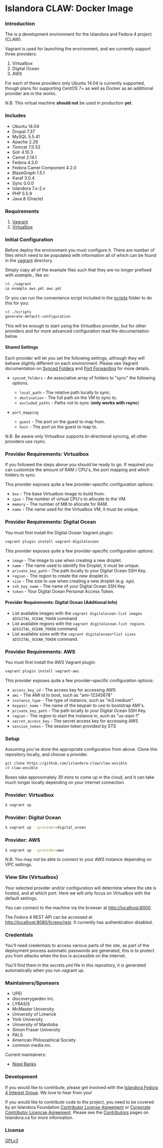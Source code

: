 # Islandora CLAW:  Docker Image

### Introduction

The is a development environment for the Islandora and Fedora 4 project (CLAW).

Vagrant is used for launching the environment, and we currently support three
providers:

1. Virtualbox
2. Digital Ocean
3. AWS

For each of these providers only Ubuntu 14.04 is currently supported, though
plans for supporting CentOS 7+ as well as Docker as an additional provider are
in the works.

*N.B.* This virtual machine **should not** be used in production **yet**.

### Includes

- Ubuntu 14.04
- Drupal 7.37
- MySQL 5.5.41
- Apache 2.26
- Tomcat 7.0.52
- Solr 4.10.3
- Camel 2.14.1
- Fedora 4.3.0
- Fedora Camel Component 4.2.0
- BlazeGraph 1.5.1
- Karaf 3.0.4
- Sync 0.0.0
- Islandora 7.x-2.x
- PHP 5.5.9 
- Java 8 (Oracle)

### Requirements

1. [Vagrant](http://www.vagrantup.com/)
2. [Virtualbox](https://www.virtualbox.org/)

### Initial Configuration

Before deploy the environment you must configure it. There are number of files
which need to be populated with information all of which can be found in the
[vagrant](/vagrant) directory.

Simply copy all of the example files such that they are no longer prefixed with
*example.*, like so:

```bash
cd ./vagrant
cp example.aws.yml aws.yml
```

Or you can run the convenience script included in the [scripts](/scripts) folder
to do this for you:

```bash
cd ./scripts
generate-default-configuration
```

This will be enough to start using the *Virtualbox* provider, but for other
providers and for more advanced configuration read the documentation below.

#### Shared Settings

Each provider will let you set the following settings, although they will behave
slightly different on each environment. Please see Vagrant documentation on
[Synced Folders](https://www.vagrantup.com/docs/synced-folders/) and
[Port Forwarding](https://www.vagrantup.com/docs/networking/forwarded_ports.html)
for more details.

* `synced_folders` - An associative array of folders to "sync" the following
  options.
  * `local_path` - The relative path locally to sync.
  * `destination` - The full path on the VM to sync to.
  * `excluded_paths` - Paths not to sync (__only works with rsync__)

* `port_mapping`
  * `guest` - The port on the guest to map from.
  * `host` - The port on the guest to map to.
  
*N.B.* Be aware only Virtualbox supports bi-directional syncing, all other
 providers use rsync.

### Provider Requirements: Virtualbox

If you followed the steps above you should be ready to go. If required you can
customize the amount of RAM / CPU's, the port mapping and which folders to
sync.

This provider exposes quite a few provider-specific configuration options:

* `box` - The base Virtualbox image to build from.
* `cpus` - The number of virtual CPU's to allocate to the VM.
* `memory` - The number of MB to allocate for RAM.
* `name` - The name used for the Virtualbox VM, it must be unique.

### Provider Requirements: Digital Ocean

You must first install the Digital Ocean Vagrant plugin:

```bash
vagrant plugin install vagrant-digitalocean
```

This provider exposes quite a few provider-specific configuration options:

* `image` - The image to use when creating a new droplet.
* `name` - The name used to identify the Droplet, it must be unique.
* `private_key_path` - The path locally to your Digital Ocean SSH Key.
* `region` - The region to create the new droplet in.
* `size` - The size to use when creating a new droplet (e.g. `4gb`).
* `ssh_key_name` - The name of your Digital Ocean SSH Key.
* `token` -  Your Digital Ocean Personal Access Token.

#### Provider Requirements: Digital Ocean (Additional Info)

* List available images with the `vagrant digitalocean-list images $DIGITAL_OCEAN_TOKEN` command
* List available regions with the `vagrant digitalocean-list regions $DIGITAL_OCEAN_TOKEN` command.
* List available sizes with the `vagrant digitalocean*list sizes $DIGITAL_OCEAN_TOKEN` command.

### Provider Requirements: AWS

You must first install the AWS Vagrant plugin:

```bash
vagrant plugin install vagrant-aws
```

This provider exposes quite a few provider-specific configuration options:

* `access_key_id` - The access key for accessing AWS
* `ami` - The AMI id to boot, such as "ami-12345678"
* `instance_type` - The type of instance, such as "m3.medium". 
* `keypair_name` - The name of the keypair to use to bootstrap AMI's.
* `private_key_path` - The path locally to your Digital Ocean SSH Key.
* `region` - The region to start the instance in, such as "us-east-1"
* `secret_access_key` - The secret access key for accessing AWS
* `session_token` - The session token provided by STS


### Setup

Assuming you've done the appropriate configuration from above. Clone this
repository locally, and choose a provider.

```bash
git clone https://github.com/islandora-claw/claw-ansible
cd claw-ansible
```

Boxes take approximately _30 mins_ to come up in the cloud, and it can take much
longer locally depending on your internet connection.

### Provider: Virtualbox

```bash
$ vagrant up
```

### Provider: Digital Ocean

```bash
$ vagrant up --provider=digital_ocean
```

### Provider: AWS

```bash
$ vagrant up --provider=aws
```

*N.B.* You may not be able to connect to your AWS instance depending on VPC settings.

### View Site (Virtualbox)

Your selected provider and/or configuration will determine where the site is
hosted, and at which port. Here we will only focus on Virtualbox with the
default settings.

You can connect to the machine via the browser at
[http://localhost:8000](http://localhost:8000).

The Fedora 4 REST API can be accessed at
[http://localhost:8080/fcrepo/rest](http://localhost:8080/fcrepo/rest). It
currently has authentication disabled.

### Credentials

You'll need credentials to access various parts of the site, as part of the
deployment process automatic passwords are generated, this is to protect you
from attacks when the box is accessible on the internet.

You'll find them in the *secrets.yml* file in this repository, it is generated
automatically when you run vagrant up.

### Maintainers/Sponsors

* UPEI
* discoverygarden inc.
* LYRASIS
* McMaster University
* University of Limerick
* York University
* University of Manitoba
* Simon Fraser University
* PALS
* American Philosophical Society
* common media inc.

Current maintainers:

* [Nigel Banks](https://github.com/nigelgbanks)

### Development

If you would like to contribute, please get involved with the
[Islandora Fedora 4 Interest Group](https://github.com/Islandora/Islandora-Fedora4-Interest-Group).
We love to hear from you!

If you would like to contribute code to the project, you need to be covered by
an Islandora Foundation
[Contributor License Agreement](http://islandora.ca/sites/default/files/islandora_cla.pdf)
or
[Corporate Contributor Licencse Agreement](http://islandora.ca/sites/default/files/islandora_ccla.pdf).
Please see the [Contributors](http://islandora.ca/resources/contributors) pages
on Islandora.ca for more information.

### License

[GPLv3](http://www.gnu.org/licenses/gpl-3.0.txt)
